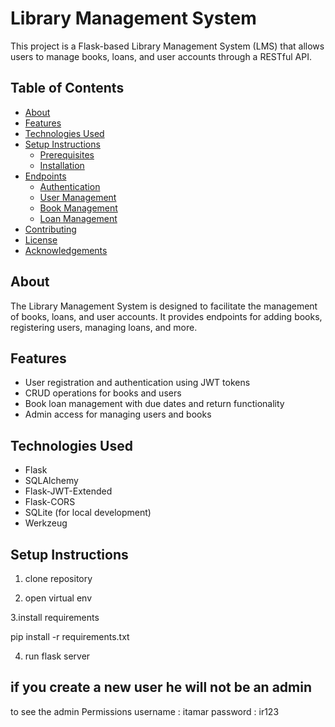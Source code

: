 # Library Management System

This project is a Flask-based Library Management System (LMS) that allows users to manage books, loans, and user accounts through a RESTful API.

## Table of Contents

- [About](#about)
- [Features](#features)
- [Technologies Used](#technologies-used)
- [Setup Instructions](#setup-instructions)
  - [Prerequisites](#prerequisites)
  - [Installation](#installation)
- [Endpoints](#endpoints)
  - [Authentication](#authentication)
  - [User Management](#user-management)
  - [Book Management](#book-management)
  - [Loan Management](#loan-management)
- [Contributing](#contributing)
- [License](#license)
- [Acknowledgements](#acknowledgements)

## About

The Library Management System is designed to facilitate the management of books, loans, and user accounts. It provides endpoints for adding books, registering users, managing loans, and more.

## Features

- User registration and authentication using JWT tokens
- CRUD operations for books and users
- Book loan management with due dates and return functionality
- Admin access for managing users and books

## Technologies Used

- Flask
- SQLAlchemy
- Flask-JWT-Extended
- Flask-CORS
- SQLite (for local development)
- Werkzeug

## Setup Instructions

1. clone repository 

2. open virtual env

3.install requirements 

pip install -r requirements.txt

4. run flask server

## if you create a new user he will not be an admin 
to see the admin Permissions 
username : itamar 
password : ir123

